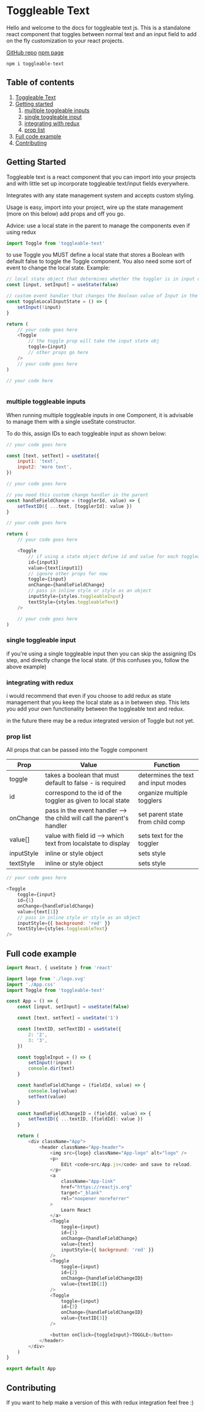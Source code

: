 # Toggleable Text <a name="introduction"></a>

Hello and welcome to the docs for toggleable text js. This is a standalone react component that toggles between normal text and an input field to add on the fly customization to your react projects.

<a href="https://github.com/nik-hz/toggleable-text">GitHub repo</a>
<a href="https://www.npmjs.com/package/toggleable-text">npm page</a>

```
npm i toggleable-text
```

## Table of contents

1. [Toggleable Text](#introduction)
2. [Getting started](#getting-started)
    1. [multiple toggleable inputs](#subparagraph1)
    2. [single toggleable input](#subparagraph2)
    3. [integrating with redux](#subparagraph3)
    4. [prop list](#subparagraph4)
3. [Full code example](#fullcodeexample)
4. [Contributing](#contributing)

## Getting Started <a name="getting-started"></a>

Toggleable text is a react component that you can import into your projects and with little set up incorporate toggleable text/input fields everywhere.

Integrates with any state management system and accepts custom styling.

Usage is easy, import into your project, wire up the state management (more on this below) add props and off you go.

Advice: use a local state in the parent to manage the components even if using redux

```js
import Toggle from 'toggleable-text'
```

to use Toggle you MUST define a local state that stores a Boolean with default false to toggle the Toggle component. You also need some sort of event to change the local state. Example:

```js
// local state object that determines whether the toggler is in input or edit mode. Default should be false
const [input, setInput] = useState(false)

// custom event handler that changes the Boolean value of Input in the local state
const toggleLocalInputState = () => {
    setInput(!input)
}

return (
    // your code goes here
    <Toggle
        // the toggle prop will take the input state obj
        toggle={input}
        // other props go here
    />
    // your code goes here
)

// your code here
```

```js

```

### multiple toggleable inputs<a name="subparagraph1"></a>

When running multiple toggleable inputs in one Component, it is advisable to manage them with a single useState constructor.

To do this, assign IDs to each toggleable input as shown below:

```js
// your code goes here

const [text, setText] = useState({
    input1: 'text',
    input2: 'more text',
})

// your code goes here

// you need this custom change handler in the parent
const handleFieldChange = (togglerId, value) => {
    setTextID({ ...text, [togglerId]: value })
}

// your code goes here

return (
    // your code goes here

    <Toggle
        // if using a state object define id and value for each toggleable input
        id={input1}
        value={text[input1]}
        // ignore other props for now
        toggle={input}
        onChange={handleFieldChange}
        // pass in inline style or style as an object
        inputStyle={styles.toggleableInput}
        textStyle={styles.toggleableText}
    />

    // your code goes here
)
```

### single toggleable input <a name="subparagraph2"></a>

if you're using a single toggleable input then you can skip the assigning IDs step, and directly change the local state. (if this confuses you, follow the above example)

### integrating with redux <a name="subparagraph3"></a>

i would recommend that even if you choose to add redux as state management that you keep the local state as a in between step. This lets you add your own functionality between the toggleable text and redux.

in the future there may be a redux integrated version of Toggle but not yet.

### prop list<a name="subparagraph4"></a>

All props that can be passed into the Toggle component

| Prop       | Value                                                                  | Function                            |
| ---------- | ---------------------------------------------------------------------- | ----------------------------------- |
| toggle     | takes a boolean that must default to false - is required               | determines the text and input modes |
| id         | correspond to the id of the toggler as given to local state            | organize multiple togglers          |
| onChange   | pass in the event handler --> the child will call the parent's handler | set parent state from child comp    |
| value[]    | value with field id --> which text from localstate to display          | sets text for the toggler           |
| inputStyle | inline or style object                                                 | sets style                          |
| textStyle  | inline or style object                                                 | sets style                          |

```js
// your code goes here

<Toggle
    toggle={input}
    id={1}
    onChange={handleFieldChange}
    value={text[1]}
    // pass in inline style or style as an object
    inputStyle={{ background: 'red' }}
    textStyle={styles.toggleableText}
/>
```

## Full code example <a name="fullcodeexample"></a>

```js
import React, { useState } from 'react'

import logo from './logo.svg'
import './App.css'
import Toggle from 'toggleable-text'

const App = () => {
    const [input, setInput] = useState(false)

    const [text, setText] = useState('1')

    const [textID, setTextID] = useState({
        2: '2',
        3: '3',
    })

    const toggleInput = () => {
        setInput(!input)
        console.dir(text)
    }

    const handleFieldChange = (fieldId, value) => {
        console.log(value)
        setText(value)
    }

    const handleFieldChangeID = (fieldId, value) => {
        setTextID({ ...textID, [fieldId]: value })
    }

    return (
        <div className="App">
            <header className="App-header">
                <img src={logo} className="App-logo" alt="logo" />
                <p>
                    Edit <code>src/App.js</code> and save to reload.
                </p>
                <a
                    className="App-link"
                    href="https://reactjs.org"
                    target="_blank"
                    rel="noopener noreferrer"
                >
                    Learn React
                </a>
                <Toggle
                    toggle={input}
                    id={1}
                    onChange={handleFieldChange}
                    value={text}
                    inputStyle={{ background: 'red' }}
                />
                <Toggle
                    toggle={input}
                    id={2}
                    onChange={handleFieldChangeID}
                    value={textID[2]}
                />
                <Toggle
                    toggle={input}
                    id={3}
                    onChange={handleFieldChangeID}
                    value={textID[3]}
                />

                <button onClick={toggleInput}>TOGGLE</button>
            </header>
        </div>
    )
}

export default App
```

## Contributing <a name="contributing"></a>

If you want to help make a version of this with redux integration feel free :)
